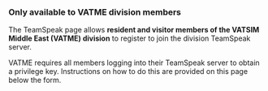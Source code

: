 ### Only available to VATME division members

The TeamSpeak page allows **resident and visitor members of the VATSIM Middle East (VATME) division** to register to join the division TeamSpeak server.

VATME requires all members logging into their TeamSpeak server to obtain a privilege key. Instructions on how to do this are provided on this page below the form.
